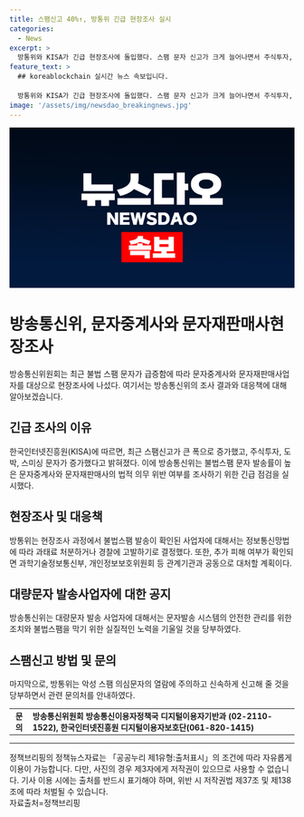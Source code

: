 ```yaml
---
title: 스팸신고 40%↑, 방통위 긴급 현장조사 실시
categories:
  - News
excerpt: >
  방통위와 KISA가 긴급 현장조사에 돌입했다. 스팸 문자 신고가 크게 늘어나면서 주식투자, 도박, 스미싱 문자가 급증했고, 대량문자 발송서비스가 주요 발송 경로로 확인됐다. 방통위는 문자중계사와 문자재판매사의 법적 의무 위반 여부를 조사하고 과태료 처분 또는 경찰고발 등의 조치를 취할 예정이다. 과정에서 추가 피해 여부 확인 시 관련 기관과 공동으로 대처할 계획이며, 사업자들도 불법스팸을 막기 위한 노력이 필요하다고 당부했다.
feature_text: >
  ## koreablockchain 실시간 뉴스 속보입니다.

  방통위와 KISA가 긴급 현장조사에 돌입했다. 스팸 문자 신고가 크게 늘어나면서 주식투자, 도박, 스미싱 문자가 급증했고, 대량문자 발송서비스가 주요 발송 경로로 확인됐다. 방통위는 문자중계사와 문자재판매사의 법적 의무 위반 여부를 조사하고 과태료 처분 또는 경찰고발 등의 조치를 취할 예정이다. 과정에서 추가 피해 여부 확인 시 관련 기관과 공동으로 대처할 계획이며, 사업자들도 불법스팸을 막기 위한 노력이 필요하다고 당부했다.
image: '/assets/img/newsdao_breakingnews.jpg'
---
```


<p><img src="/assets/img/newsdao_breakingnews.jpg" alt="koreablockchain 속보" /></p>

<h1>방송통신위, 문자중계사와 문자재판매사현장조사</h1>

<p data-ke-size="size16">방송통신위원회는 최근 불법 스팸 문자가 급증함에 따라 문자중계사와 문자재판매사업자를 대상으로 현장조사에 나섰다. 여기서는 방송통신위의 조사 결과와 대응책에 대해 알아보겠습니다.</p>

<h2>긴급 조사의 이유</h2>

<p data-ke-size="size16">한국인터넷진흥원(KISA)에 따르면, 최근 스팸신고가 큰 폭으로 증가했고, 주식투자, 도박, 스미싱 문자가 증가했다고 밝혀졌다. 이에 방송통신위는 불법스팸 문자 발송률이 높은 문자중계사와 문자재판매사의 법적 의무 위반 여부를 조사하기 위한 긴급 점검을 실시했다.</p>

<h2>현장조사 및 대응책</h2>

<p data-ke-size="size16">방통위는 현장조사 과정에서 불법스팸 발송이 확인된 사업자에 대해서는 정보통신망법에 따라 과태료 처분하거나 경찰에 고발하기로 결정했다. 또한, 추가 피해 여부가 확인되면 과학기술정보통신부, 개인정보보호위원회 등 관계기관과 공동으로 대처할 계획이다.</p>

<h2>대량문자 발송사업자에 대한 공지</h2>

<p data-ke-size="size16">방송통신위는 대량문자 발송 사업자에 대해서는 문자발송 시스템의 안전한 관리를 위한 조치와 불법스팸을 막기 위한 실질적인 노력을 기울일 것을 당부하였다.</p>

<h2>스팸신고 방법 및 문의</h2>

<p data-ke-size="size16">마지막으로, 방통위는 악성 스팸 의심문자의 열람에 주의하고 신속하게 신고해 줄 것을 당부하면서 관련 문의처를 안내하였다.</p>

<table>
    <tbody>
        <tr>
            <td style="text-align: center; height: 17px;"><b>문의</b></td>
            <td><b>방송통신위원회 방송통신이용자정책국 디지털이용자기반과 (02-2110-1522), 한국인터넷진흥원 디지털이용자보호단(061-820-1415)</b></td>
        </tr>
    </tbody>
</table>

<hr>

<p data-ke-size="size16">정책브리핑의 정책뉴스자료는 「공공누리 제1유형:출처표시」의 조건에 따라 자유롭게 이용이 가능합니다. 다만, 사진의 경우 제3자에게 저작권이 있으므로 사용할 수 없습니다. 기사 이용 시에는 출처를 반드시 표기해야 하며, 위반 시 저작권법 제37조 및 제138조에 따라 처벌될 수 있습니다. <br>자료출처=정책브리핑 </p>


